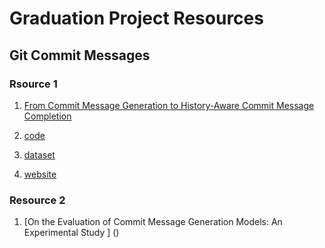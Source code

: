 # Graduation Project Resources

## Git Commit Messages

### Rsource 1

1.  [From Commit Message Generation to History-Aware Commit Message Completion ](https://paperswithcode.com/paper/from-commit-message-generation-to-history)

2.  [code](https://github.com/jetbrains-research/commit_message_generation)

3.  [dataset](https://zenodo.org/record/8189044)

4.  [website](https://commit-chronicle.github.io/)


### Resource 2

1. [On the Evaluation of Commit Message Generation Models: An Experimental Study ] ()
